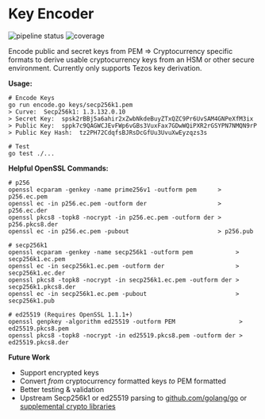 Key Encoder
===========

![pipeline status](https://gitlab.com/polychain/key-encoder/badges/master/pipeline.svg) ![coverage](https://gitlab.com/polychain/key-encoder/badges/master/coverage.svg)

Encode public and secret keys from PEM => Cryptocurrency specific formats to derive usable cryptocurrency keys from an HSM or other secure environment.  Currently only supports Tezos key derivation.

**Usage:**

```shell
# Encode Keys
go run encode.go keys/secp256k1.pem
> Curve:  Secp256k1: 1.3.132.0.10
> Secret Key:  spsk2rBBj5a6ahir2xZwbNkdeBuyZTxQZC9Pr6UvSAM4GNPeXfM3ix
> Public Key:  sppk7c9QAGWCJEvFWp6vGBs3VuxFax7GDwWQiPXR2rGSYPN7NMQN9rP
> Public Key Hash:  tz2PH72CdqfsBJRsDcGfUu3UvuXwEyzqzs3s

# Test 
go test ./...
```

**Helpful OpenSSL Commands:**

```shell
# p256
openssl ecparam -genkey -name prime256v1 -outform pem      > p256.ec.pem
openssl ec -in p256.ec.pem -outform der                    > p256.ec.der
openssl pkcs8 -topk8 -nocrypt -in p256.ec.pem -outform der > p256.pkcs8.der
openssl ec -in p256.ec.pem -pubout                         > p256.pub

# secp256k1
openssl ecparam -genkey -name secp256k1 -outform pem            > secp256k1.ec.pem
openssl ec -in secp256k1.ec.pem -outform der                    > secp256k1.ec.der
openssl pkcs8 -topk8 -nocrypt -in secp256k1.ec.pem -outform der > secp256k1.pkcs8.der
openssl ec -in secp256k1.ec.pem -pubout                         > secp256k1.pub

# ed25519 (Requires OpenSSL 1.1.1+)
openssl genpkey -algorithm ed25519 -outform PEM                  > ed25519.pkcs8.pem
openssl pkcs8 -topk8 -nocrypt -in ed25519.pkcs8.pem -outform der > ed25519.pkcs8.der
```

**Future Work**

* Support encrypted keys
* Convert _from_ cryptocurrency formatted keys _to_ PEM formatted
* Better testing & validation
* Upstream Secp256k1 or ed25519 parsing to [github.com/golang/go](https://github.com/golang/go) or [supplemental crypto libraries](https://github.com/golang/crypto)
